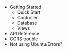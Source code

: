 - Getting Started
  - Quick Start
  - Controller
  - Database
  - Views
- API Reference
- CORS trouble
- Not using Ubuntu/Errors?